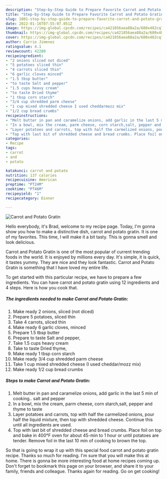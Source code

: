 ```yaml
---
description: "Step-by-Step Guide to Prepare Favorite Carrot and Potato Gratin"
title: "Step-by-Step Guide to Prepare Favorite Carrot and Potato Gratin"
slug: 1801-step-by-step-guide-to-prepare-favorite-carrot-and-potato-gratin
date: 2022-01-16T07:55:07.051Z
image: https://img-global.cpcdn.com/recipes/ca421856aea88a2a/680x482cq70/carrot-and-potato-gratin-recipe-main-photo.jpg
thumbnail: https://img-global.cpcdn.com/recipes/ca421856aea88a2a/680x482cq70/carrot-and-potato-gratin-recipe-main-photo.jpg
cover: https://img-global.cpcdn.com/recipes/ca421856aea88a2a/680x482cq70/carrot-and-potato-gratin-recipe-main-photo.jpg
author: Carrie Jimenez
ratingvalue: 4.1
reviewcount: 42280
recipeingredient:
- "2 onions sliced not diced"
- "5 potatoes sliced thin"
- "4 carrots sliced thin"
- "6 garlic cloves minced"
- "1.5 tbsp butter"
- "to taste Salt and pepper"
- "1.5 cups heavy cream"
- "to taste Dried thyme"
- "1 tbsp corn starch"
- "3/4 cup shredded parm cheese"
- "1 cup mixed shredded cheese I used cheddarmozz mix"
- "1/2 cup bread crumbs"
recipeinstructions:
- "Melt butter in pan and caramelize onions, add garlic in the last 5 min of cooking.. salt and pepper"
- "In a bowl, mix the cream, parm cheese, corn starch,salt, pepper and thyme to taste"
- "Layer potatoes and carrots, top with half the carmelized onions, pour half the liquid mixture, then top with shredded cheese. Continue this until all ingredients are used."
- "Top with last bit of shredded cheese and bread crumbs. Place foil on top and bake in 400°F oven for about 45-min to 1 hour or until potatoes are tender. Remove foil in the last 10 min of cooking to brown the top."
categories:
- Recipe
tags:
- carrot
- and
- potato

katakunci: carrot and potato 
nutrition: 137 calories
recipecuisine: American
preptime: "PT24M"
cooktime: "PT46M"
recipeyield: "1"
recipecategory: Dinner

---
```



![Carrot and Potato Gratin](https://img-global.cpcdn.com/recipes/ca421856aea88a2a/680x482cq70/carrot-and-potato-gratin-recipe-main-photo.jpg)

Hello everybody, it's Brad, welcome to my recipe page. Today, I'm gonna show you how to make a distinctive dish, carrot and potato gratin. It is one of my favorites. This time, I will make it a bit tasty. This is gonna smell and look delicious.



Carrot and Potato Gratin is one of the most popular of current trending foods in the world. It is enjoyed by millions every day. It's simple, it is quick, it tastes yummy. They are nice and they look fantastic. Carrot and Potato Gratin is something that I have loved my entire life.


To get started with this particular recipe, we have to prepare a few ingredients. You can have carrot and potato gratin using 12 ingredients and 4 steps. Here is how you cook that.

<!--inarticleads1-->

##### The ingredients needed to make Carrot and Potato Gratin:

1. Make ready 2 onions, sliced (not diced)
1. Prepare 5 potatoes, sliced thin
1. Take 4 carrots, sliced thin
1. Make ready 6 garlic cloves, minced
1. Prepare 1.5 tbsp butter
1. Prepare to taste Salt and pepper,
1. Take 1.5 cups heavy cream
1. Take to taste Dried thyme,
1. Make ready 1 tbsp corn starch
1. Make ready 3/4 cup shredded parm cheese
1. Take 1 cup mixed shredded cheese (I used cheddar/mozz mix)
1. Make ready 1/2 cup bread crumbs




<!--inarticleads2-->

##### Steps to make Carrot and Potato Gratin:

1. Melt butter in pan and caramelize onions, add garlic in the last 5 min of cooking.. salt and pepper
1. In a bowl, mix the cream, parm cheese, corn starch,salt, pepper and thyme to taste
1. Layer potatoes and carrots, top with half the carmelized onions, pour half the liquid mixture, then top with shredded cheese. Continue this until all ingredients are used.
1. Top with last bit of shredded cheese and bread crumbs. Place foil on top and bake in 400°F oven for about 45-min to 1 hour or until potatoes are tender. Remove foil in the last 10 min of cooking to brown the top.




So that is going to wrap it up with this special food carrot and potato gratin recipe. Thanks so much for reading. I'm sure that you will make this at home. There is gonna be more interesting food at home recipes coming up. Don't forget to bookmark this page on your browser, and share it to your family, friends and colleague. Thanks again for reading. Go on get cooking!
